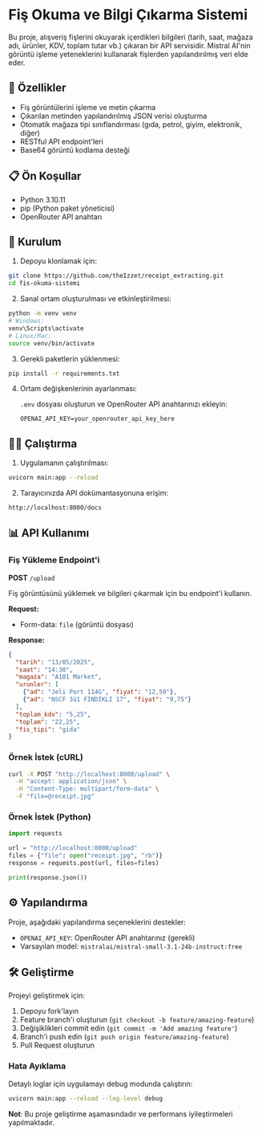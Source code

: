 
# Fiş Okuma ve Bilgi Çıkarma Sistemi

Bu proje, alışveriş fişlerini okuyarak içerdikleri bilgileri (tarih, saat, mağaza adı, ürünler, KDV, toplam tutar vb.) çıkaran bir API servisidir. Mistral AI'nin görüntü işleme yeteneklerini kullanarak fişlerden yapılandırılmış veri elde eder.

## 🚀 Özellikler

- Fiş görüntülerini işleme ve metin çıkarma
- Çıkarılan metinden yapılandırılmış JSON verisi oluşturma
- Otomatik mağaza tipi sınıflandırması (gıda, petrol, giyim, elektronik, diğer)
- RESTful API endpoint'leri
- Base64 görüntü kodlama desteği

## 📋 Ön Koşullar

- Python 3.10.11
- pip (Python paket yöneticisi)
- OpenRouter API anahtarı

## 🔧 Kurulum

1. Depoyu klonlamak için:
```bash
git clone https://github.com/theIzzet/receipt_extracting.git
cd fis-okuma-sistemi
```

2. Sanal ortam oluşturulması ve etkinleştirilmesi:
```bash
python -m venv venv
# Windows:
venv\Scripts\activate
# Linux/Mac:
source venv/bin/activate
```

3. Gerekli paketlerin yüklenmesi:
```bash
pip install -r requirements.txt
```

4. Ortam değişkenlerinin ayarlanması:
   
   `.env` dosyası oluşturun ve OpenRouter API anahtarınızı ekleyin:
   ```
   OPENAI_API_KEY=your_openrouter_api_key_here
   ```

## 🏃‍♂️ Çalıştırma

1. Uygulamanın çalıştırılması:
```bash
uvicorn main:app --reload
```

2. Tarayıcınızda API dokümantasyonuna erişim:
```
http://localhost:8000/docs
```

## 📊 API Kullanımı

### Fiş Yükleme Endpoint'i

**POST** `/upload`

Fiş görüntüsünü yüklemek ve bilgileri çıkarmak için bu endpoint'i kullanın.

**Request:**
- Form-data: `file` (görüntü dosyası)

**Response:**
```json
{
  "tarih": "13/05/2025",
  "saat": "14:30",
  "magaza": "A101 Market",
  "urunler": [
    {"ad": "Jeli Port 114G", "fiyat": "12,50"},
    {"ad": "NSCF 3ü1 FINDIKLI 17", "fiyat": "9,75"}
  ],
  "toplam_kdv": "5,25",
  "toplam": "22,25",
  "fis_tipi": "gida"
}
```

### Örnek İstek (cURL)

```bash
curl -X POST "http://localhost:8000/upload" \
  -H "accept: application/json" \
  -H "Content-Type: multipart/form-data" \
  -F "file=@receipt.jpg"
```

### Örnek İstek (Python)

```python
import requests

url = "http://localhost:8000/upload"
files = {"file": open("receipt.jpg", "rb")}
response = requests.post(url, files=files)

print(response.json())
```


## ⚙️ Yapılandırma

Proje, aşağıdaki yapılandırma seçeneklerini destekler:

- `OPENAI_API_KEY`: OpenRouter API anahtarınız (gerekli)
- Varsayılan model: `mistralai/mistral-small-3.1-24b-instruct:free`


## 🛠️ Geliştirme

Projeyi geliştirmek için:

1. Depoyu fork'layın
2. Feature branch'i oluşturun (`git checkout -b feature/amazing-feature`)
3. Değişiklikleri commit edin (`git commit -m 'Add amazing feature'`)
4. Branch'i push edin (`git push origin feature/amazing-feature`)
5. Pull Request oluşturun


### Hata Ayıklama

Detaylı loglar için uygulamayı debug modunda çalıştırın:
```bash
uvicorn main:app --reload --log-level debug
```

**Not**: Bu proje geliştirme aşamasındadır ve performans iyileştirmeleri yapılmaktadır.
